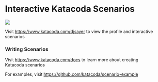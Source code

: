 # Interactive Katacoda Scenarios

[![](http://shields.katacoda.com/katacoda/djsayer/count.svg)](https://www.katacoda.com/djsayer "Get your profile on Katacoda.com")

Visit https://www.katacoda.com/djsayer to view the profile and interactive scenarios

### Writing Scenarios
Visit https://www.katacoda.com/docs to learn more about creating Katacoda scenarios

For examples, visit https://github.com/katacoda/scenario-example
